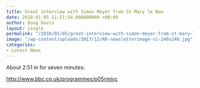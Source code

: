 ```yaml
---
title: Great interview with Simon Meyer from St Mary le Bow
date: 2018-01-05 11:51:54.000000000 +00:00
author: Doug Davis
layout: single
permalink: "/2018/01/05/great-interview-with-simon-meyer-from-st-mary-le-bow/"
image: "/wp-content/uploads/2017/12/RR-newsletterimage-v1-240x240.jpg"
categories:
- Latest News
---
```

About 2:51 in for seven minutes:

<http://www.bbc.co.uk/programmes/p05rmjyc>
